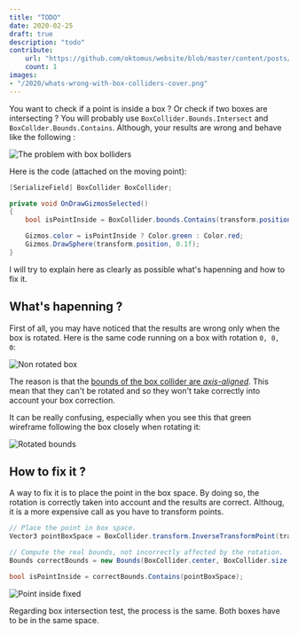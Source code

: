```yaml
---
title: "TODO"
date: 2020-02-25
draft: true
description: "todo"
contribute:
    url: "https://github.com/oktomus/website/blob/master/content/posts/2020/unity-box-collider-intersect.md"
    count: 1
images:
- "/2020/whats-wrong-with-box-colliders-cover.png"
---
```


You want to check if a point is inside a box ? Or check if two boxes are intersecting ? You will probably use `BoxCollider.Bounds.Intersect` and `BoxCollder.Bounds.Contains`. Although, your results are wrong and behave like the following :

![The problem with box bolliders](/2020/the-problem-with-box-collider.gif)

Here is the code (attached on the moving point):

```csharp
[SerializeField] BoxCollider BoxCollider;

private void OnDrawGizmosSelected()
{
    bool isPointInside = BoxCollider.bounds.Contains(transform.position);

    Gizmos.color = isPointInside ? Color.green : Color.red;
    Gizmos.DrawSphere(transform.position, 0.1f);
}
```

I will try to explain here as clearly as possible what's hapenning and how to fix it.

## What's hapenning ?

First of all, you may have noticed that the results are wrong only when the box is rotated. Here is the same code running on a box with rotation `0, 0, 0`:

![Non rotated box](/2020/non-rotated-box.gif)

The reason is that the [bounds of the box collider are *axis-aligned*](https://docs.unity3d.com/ScriptReference/Bounds.html). This mean that they can't be rotated and so they won't take correctly into account your box correction.

It can be really confusing, especially when you see this that green wireframe following the box closely when rotating it:

![Rotated bounds](/2020/rotated-bounds.png)

## How to fix it ?

A way to fix it is to place the point in the box space. By doing so, the rotation is correctly taken into account and the results are correct. Althoug, it is a more expensive call as you have to transform points.

```csharp
// Place the point in box space.
Vector3 pointBoxSpace = BoxCollider.transform.InverseTransformPoint(transform.position);

// Compute the real bounds, not incorrectly affected by the rotation.
Bounds correctBounds = new Bounds(BoxCollider.center, BoxCollider.size);

bool isPointInside = correctBounds.Contains(pointBoxSpace);
```

![Point inside fixed](/2020/point-inside-fixed.gif)

Regarding box intersection test, the process is the same. Both boxes have to be in the same space.


